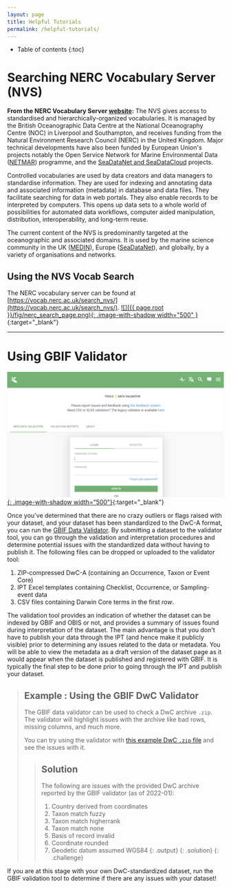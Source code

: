 ```yaml
---
layout: page
title: Helpful Tutorials
permalink: /helpful-tutorials/
---
```

* Table of contents
{:toc}

# Searching NERC Vocabulary Server (NVS)
**From the NERC Vocabulary Server [website](https://vocab.nerc.ac.uk/):** The NVS gives access to standardised and hierarchically-organized vocabularies. It is managed by the British Oceanographic Data Centre at the National Oceanography Centre (NOC) in Liverpool and Southampton, and receives funding from the Natural Environment Research Council (NERC) in the United Kingdom. Major technical developments have also been funded by European Union's projects notably the Open Service Network for Marine Environmental Data ([NETMAR](https://www.nersc.no/project/netmar#:~:text=NETMAR%20aims%20to%20develop%20a,from%20ocean%20and%20coastal%20areas.)) programme, and the [SeaDataNet and SeaDataCloud](https://www.seadatanet.org/) projects.

Controlled vocabularies are used by data creators and data managers to standardise information. They are used for indexing and annotating data and associated information (metadata) in database and data files. They facilitate searching for data in web portals. They also enable records to be interpreted by computers. This opens up data sets to a whole world of possibilities for automated data workflows, computer aided manipulation, distribution, interoperability, and long-term reuse.

The current content of the NVS is predominantly targeted at the oceanographic and associated domains. It is used by the marine science community in the UK ([MEDIN](https://www.medin.org.uk/)), Europe ([SeaDataNet](https://www.seadatanet.org/)), and globally, by a variety of organisations and networks.
## Using the NVS Vocab Search
The NERC vocabulary server can be found at [https://vocab.nerc.ac.uk/search_nvs/](https://vocab.nerc.ac.uk/search_nvs/).
[![]({{ page.root }}/fig/nerc_search_page.png){: .image-with-shadow width="500" }](https://vocab.nerc.ac.uk/search_nvs/){:target="_blank"}






---
# Using GBIF Validator

[![](/fig/gbif_validator_homepage.png){: .image-with-shadow width="500"}](https://www.gbif.org/tools/data-validator){:target="_blank"}

Once you've determined that there are no crazy outliers or flags raised with your dataset, and your dataset has been standardized to the DwC-A format, you can run the [GBIF Data Validator](https://www.gbif.org/tools/data-validator). By submitting a dataset to the validator tool, you can go through the validation and interpretation procedures and determine potential issues with the standardized data without having to publish it. The following files can be dropped or uploaded to the validator tool:

1. ZIP-compressed DwC-A (containing an Occurrence, Taxon or Event Core)
2. IPT Excel templates containing Checklist, Occurrence, or Sampling-event data
3. CSV files containing Darwin Core terms in the first _row_. 

The validation tool provides an indication of whether the dataset can be indexed by GBIF and OBIS or not, and provides a summary of issues found during interpretation of the dataset. The main advantage is that you don't have to publish your data through the IPT (and hence make it publicly visible) prior to determining any issues related to the data or metadata. You will be able to view the metadata as a draft version of the dataset page as it would appear when the dataset is published and registered with GBIF. It is typically the final step to be done prior to going through the IPT and publish your dataset. 

> ## Example : Using the GBIF DwC Validator
> 
> The GBIF data validator can be used to check a DwC archive `.zip`. 
> The validator will highlight issues with the archive like bad rows, missing columns, and much more.
> 
> You can try using the validator with [this example DwC `.zip` file](/data/dwca-sfmbon_zooplankton-v1.4-borked.zip) and see the issues with it.
>
>  > ## Solution
> > The following are issues with the provided DwC archive reported by the GBIF validator (as of 2022-01):
> > 1. Country derived from coordinates
> > 2. Taxon match fuzzy
> > 3. Taxon match higherrank
> > 4. Taxon match none
> > 5. Basis of record invalid
> > 6. Coordinate rounded
> > 7. Geodetic datum assumed WGS84
> > {: .output}
> {: .solution}
{: .challenge}

If you are at this stage with your own DwC-standardized dataset, run the GBIF validation tool to determine if there are any issues with your dataset!
